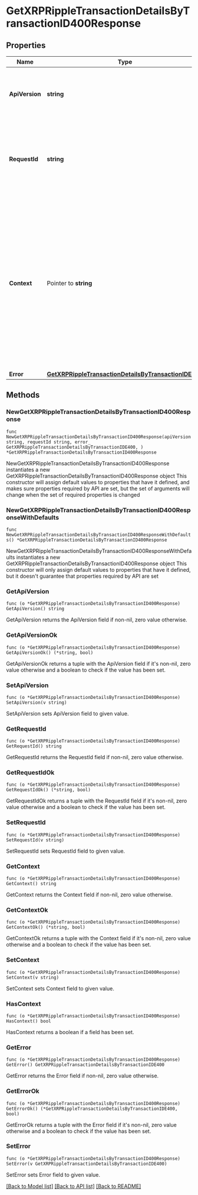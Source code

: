 # GetXRPRippleTransactionDetailsByTransactionID400Response

## Properties

Name | Type | Description | Notes
------------ | ------------- | ------------- | -------------
**ApiVersion** | **string** | Specifies the version of the API that incorporates this endpoint. | 
**RequestId** | **string** | Defines the ID of the request. The &#x60;requestId&#x60; is generated by Crypto APIs and it&#39;s unique for every request. | 
**Context** | Pointer to **string** | In batch situations the user can use the context to correlate responses with requests. This property is present regardless of whether the response was successful or returned as an error. &#x60;context&#x60; is specified by the user. | [optional] 
**Error** | [**GetXRPRippleTransactionDetailsByTransactionIDE400**](GetXRPRippleTransactionDetailsByTransactionIDE400.md) |  | 

## Methods

### NewGetXRPRippleTransactionDetailsByTransactionID400Response

`func NewGetXRPRippleTransactionDetailsByTransactionID400Response(apiVersion string, requestId string, error_ GetXRPRippleTransactionDetailsByTransactionIDE400, ) *GetXRPRippleTransactionDetailsByTransactionID400Response`

NewGetXRPRippleTransactionDetailsByTransactionID400Response instantiates a new GetXRPRippleTransactionDetailsByTransactionID400Response object
This constructor will assign default values to properties that have it defined,
and makes sure properties required by API are set, but the set of arguments
will change when the set of required properties is changed

### NewGetXRPRippleTransactionDetailsByTransactionID400ResponseWithDefaults

`func NewGetXRPRippleTransactionDetailsByTransactionID400ResponseWithDefaults() *GetXRPRippleTransactionDetailsByTransactionID400Response`

NewGetXRPRippleTransactionDetailsByTransactionID400ResponseWithDefaults instantiates a new GetXRPRippleTransactionDetailsByTransactionID400Response object
This constructor will only assign default values to properties that have it defined,
but it doesn't guarantee that properties required by API are set

### GetApiVersion

`func (o *GetXRPRippleTransactionDetailsByTransactionID400Response) GetApiVersion() string`

GetApiVersion returns the ApiVersion field if non-nil, zero value otherwise.

### GetApiVersionOk

`func (o *GetXRPRippleTransactionDetailsByTransactionID400Response) GetApiVersionOk() (*string, bool)`

GetApiVersionOk returns a tuple with the ApiVersion field if it's non-nil, zero value otherwise
and a boolean to check if the value has been set.

### SetApiVersion

`func (o *GetXRPRippleTransactionDetailsByTransactionID400Response) SetApiVersion(v string)`

SetApiVersion sets ApiVersion field to given value.


### GetRequestId

`func (o *GetXRPRippleTransactionDetailsByTransactionID400Response) GetRequestId() string`

GetRequestId returns the RequestId field if non-nil, zero value otherwise.

### GetRequestIdOk

`func (o *GetXRPRippleTransactionDetailsByTransactionID400Response) GetRequestIdOk() (*string, bool)`

GetRequestIdOk returns a tuple with the RequestId field if it's non-nil, zero value otherwise
and a boolean to check if the value has been set.

### SetRequestId

`func (o *GetXRPRippleTransactionDetailsByTransactionID400Response) SetRequestId(v string)`

SetRequestId sets RequestId field to given value.


### GetContext

`func (o *GetXRPRippleTransactionDetailsByTransactionID400Response) GetContext() string`

GetContext returns the Context field if non-nil, zero value otherwise.

### GetContextOk

`func (o *GetXRPRippleTransactionDetailsByTransactionID400Response) GetContextOk() (*string, bool)`

GetContextOk returns a tuple with the Context field if it's non-nil, zero value otherwise
and a boolean to check if the value has been set.

### SetContext

`func (o *GetXRPRippleTransactionDetailsByTransactionID400Response) SetContext(v string)`

SetContext sets Context field to given value.

### HasContext

`func (o *GetXRPRippleTransactionDetailsByTransactionID400Response) HasContext() bool`

HasContext returns a boolean if a field has been set.

### GetError

`func (o *GetXRPRippleTransactionDetailsByTransactionID400Response) GetError() GetXRPRippleTransactionDetailsByTransactionIDE400`

GetError returns the Error field if non-nil, zero value otherwise.

### GetErrorOk

`func (o *GetXRPRippleTransactionDetailsByTransactionID400Response) GetErrorOk() (*GetXRPRippleTransactionDetailsByTransactionIDE400, bool)`

GetErrorOk returns a tuple with the Error field if it's non-nil, zero value otherwise
and a boolean to check if the value has been set.

### SetError

`func (o *GetXRPRippleTransactionDetailsByTransactionID400Response) SetError(v GetXRPRippleTransactionDetailsByTransactionIDE400)`

SetError sets Error field to given value.



[[Back to Model list]](../README.md#documentation-for-models) [[Back to API list]](../README.md#documentation-for-api-endpoints) [[Back to README]](../README.md)


